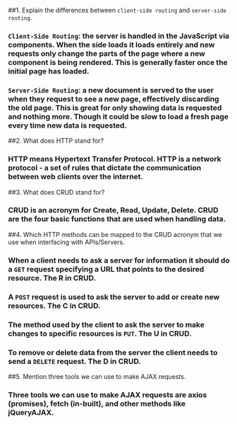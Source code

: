 ##1.  Explain the differences between `client-side routing` and `server-side routing`.

### `Client-Side Routing`: the server is handled in the JavaScript via components. When the side loads it loads entirely and new requests only change the parts of the page where a new component is being rendered. This is generally faster once the initial page has loaded.

### `Server-Side Routing`: a new document is served to the user when they request to see a new page, effectively discarding the old page. This is great for only showing data is requested and nothing more. Though it could be slow to load a fresh page every time new data is requested.

##2.  What does HTTP stand for?

### HTTP means Hypertext Transfer Protocol. HTTP is a network protocol - a set of rules that dictate the communication between web clients over the internet.

##3.  What does CRUD stand for?

### CRUD is an acronym for Create, Read, Update, Delete. CRUD are the four basic functions that are used when handling data.

##4.  Which HTTP methods can be mapped to the CRUD acronym that we use when interfacing with APIs/Servers.

### When a client needs to ask a server for information it should do a `GET` request specifying a URL that points to the desired resource. The R in CRUD.

### A `POST` request is used to ask the server to add or create new resources. The C in CRUD.

### The method used by the client to ask the server to make changes to specific resources is `PUT`. The U in CRUD.

### To remove or delete data from the server the client needs to send a `DELETE` request. The D in CRUD.

##5.  Mention three tools we can use to make AJAX requests.

### Three tools we can use to make AJAX requests are axios (promises), fetch (in-built), and other methods like jQueryAJAX.